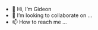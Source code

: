- 👋 Hi, I’m Gideon
- 💞️ I’m looking to collaborate on ...
- 📫 How to reach me ...

<!---
Gideon-01/Gideon-01 is a ✨ special ✨ repository because its `README.md` (this file) appears on your GitHub profile.
You can click the Preview link to take a look at your changes.
--->
